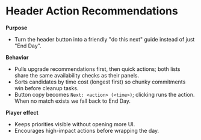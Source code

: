 # Header Action Recommendations

**Purpose**
- Turn the header button into a friendly "do this next" guide instead of just "End Day".

**Behavior**
- Pulls upgrade recommendations first, then quick actions; both lists share the same availability checks as their panels.
- Sorts candidates by time cost (longest first) so chunky commitments win before cleanup tasks.
- Button copy becomes `Next: <action> (<time>)`; clicking runs the action. When no match exists we fall back to End Day.

**Player effect**
- Keeps priorities visible without opening more UI.
- Encourages high-impact actions before wrapping the day.
